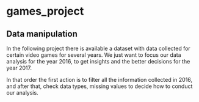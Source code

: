# games_project

## Data manipulation

In the following project there is available a dataset with data collected for certain video games for several years. We just want to focus our data analysis for the year 2016, to get insights and the better decisions for the year 2017.

In that order the first action is to filter all the information collected in 2016, and after that, check data types, missing values to decide how to conduct our analysis.

